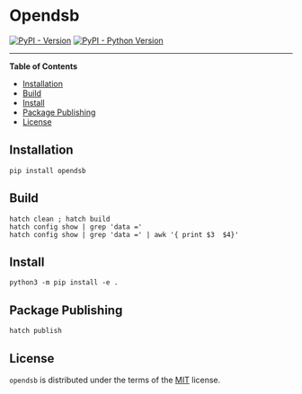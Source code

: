 # Opendsb

[![PyPI - Version](https://img.shields.io/pypi/v/opendsb.svg)](https://pypi.org/project/opendsb)
[![PyPI - Python Version](https://img.shields.io/pypi/pyversions/opendsb.svg)](https://pypi.org/project/opendsb)

-----

**Table of Contents**

- [Installation](#installation)
- [Build](#build)
- [Install](#install)
- [Package Publishing](#package-publishing)
- [License](#license)

## Installation

```console
pip install opendsb
```

## Build

```console
hatch clean ; hatch build
hatch config show | grep 'data ='
hatch config show | grep 'data =' | awk '{ print $3  $4}'
``` 

## Install

```console
python3 -m pip install -e .
``` 

## Package Publishing

```console
hatch publish
```

## License

`opendsb` is distributed under the terms of the [MIT](https://spdx.org/licenses/MIT.html) license.
